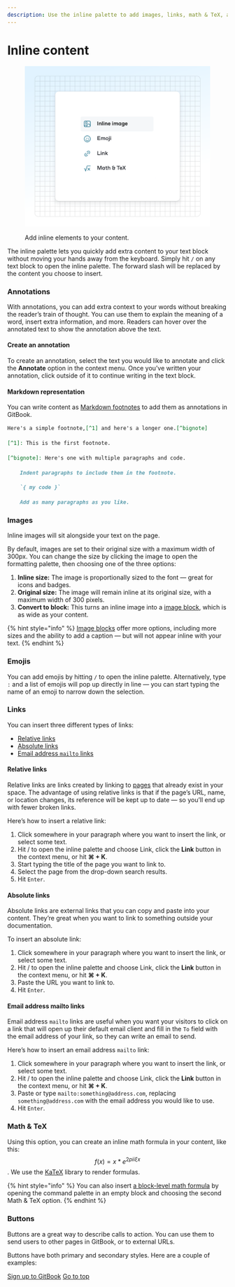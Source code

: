 ```yaml
---
description: Use the inline palette to add images, links, math & TeX, and more
---
```


# Inline content

<figure><img src="../../.gitbook/assets/10_01_25_inline_content.svg" alt=""><figcaption><p>Add inline elements to your content.</p></figcaption></figure>

The inline palette lets you quickly add extra content to your text block without moving your hands away from the keyboard. Simply hit `/` on any text block to open the inline palette. The forward slash will be replaced by the content you choose to insert.

### Annotations

With annotations, you can add extra context to your words without breaking the reader’s train of thought. You can use them to explain the meaning of a word, insert extra information, and more. Readers can hover over the annotated text to show the annotation above the text.

#### Create an annotation

To create an annotation, select the text you would like to annotate and click the **Annotate** option in the context menu. Once you’ve written your annotation, click outside of it to continue writing in the text block.

#### Markdown representation

You can write content as [Markdown footnotes](https://www.markdownguide.org/extended-syntax/#footnotes) to add them as annotations in GitBook.

```markdown
Here's a simple footnote,[^1] and here's a longer one.[^bignote]

[^1]: This is the first footnote.

[^bignote]: Here's one with multiple paragraphs and code.

    Indent paragraphs to include them in the footnote.

    `{ my code }`

    Add as many paragraphs as you like.
```

### Images

Inline images will sit alongside your text on the page.&#x20;

By default, images are set to their original size with a maximum width of 300px. You can change the size by clicking the image to open the formatting palette, then choosing one of the three options:

1. **Inline size:** The image is proportionally sized to the font — great for icons and badges.
2. **Original size:** The image will remain inline at its original size, with a maximum width of 300 pixels.
3. **Convert to block:** This turns an inline image into a [image block](../blocks/insert-images.md), which is as wide as your content.&#x20;

{% hint style="info" %}
[Image blocks](../blocks/insert-images.md) offer more options, including more sizes and the ability to add a caption — but will not appear inline with your text.
{% endhint %}

### Emojis

You can add emojis by hitting `/` to open the inline palette. Alternatively, type `:` and a list of emojis will pop up directly in line — you can start typing the name of an emoji to narrow down the selection.

### Links

You can insert three different types of links:

* [Relative links](inline.md#relative-links)
* [Absolute links](inline.md#absolute-links)
* [Email address `mailto` links](inline.md#email-address-mailto-links)

#### Relative links

Relative links are links created by linking to [pages](../content-structure/page.md) that already exist in your space. The advantage of using relative links is that if the page’s URL, name, or location changes, its reference will be kept up to date — so you’ll end up with fewer broken links.&#x20;

Here’s how to insert a relative link:

1. Click somewhere in your paragraph where you want to insert the link, or select some text.
2. Hit / to open the inline palette and choose Link, click the **Link** button in the context menu, or hit **⌘ + K**.
3. Start typing the title of the page you want to link to.
4. Select the page from the drop-down search results.
5. Hit `Enter`.

#### Absolute links

Absolute links are external links that you can copy and paste into your content. They’re great when you want to link to something outside your documentation.

To insert an absolute link:

1. Click somewhere in your paragraph where you want to insert the link, or select some text.
2. Hit / to open the inline palette and choose Link, click the **Link** button in the context menu, or hit **⌘ + K**.
3. Paste the URL you want to link to.
4. Hit `Enter`.

#### Email address mailto links

Email address `mailto` links are useful when you want your visitors to click on a link that will open up their default email client and fill in the `To` field with the email address of your link, so they can write an email to send.

Here’s how to insert an email address `mailto` link:

1. Click somewhere in your paragraph where you want to insert the link, or select some text.
2. Hit / to open the inline palette and choose Link, click the **Link** button in the context menu, or hit **⌘ + K**.
3. Paste or type `mailto:something@address.com`, replacing `something@address.com` with the email address you would like to use.
4. Hit `Enter`.

### Math & TeX

Using this option, you can create an inline math formula in your content, like this: $$f(x) = x * e^{2 pi i \xi x}$$. We use the [KaTeX](https://katex.org/docs/supported.html) library to render formulas.

{% hint style="info" %}
You can also insert [a block-level math formula](../blocks/math-and-tex.md) by opening the command palette in an empty block and choosing the second Math & TeX option.
{% endhint %}

### Buttons

Buttons are a great way to describe calls to action. You can use them to send users to other pages in GitBook, or to external URLs.

Buttons have both primary and secondary styles. Here are a couple of examples:

<a href="https://app.gitbook.com/join" class="button primary">Sign up to GitBook</a> <a href="inline.md#annotations" class="button secondary">Go to top</a>

